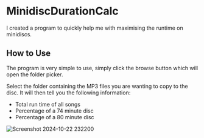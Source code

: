 # MinidiscDurationCalc

I created a program to quickly help me with maximising the runtime on minidiscs. 

## How to Use

The program is very simple to use, simply click the browse button which will open the folder picker.

Select the folder containing the MP3 files you are wanting to copy to the disc.
It will then tell you the following information:
- Total run time of all songs 
- Percentage of a 74 minute disc 
- Percentage of a 80 minute disc

 ![Screenshot 2024-10-22 232200](https://github.com/user-attachments/assets/b2b71cb7-8d57-4999-81e9-02d06cc3c71b)
